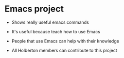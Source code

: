 # Emacs project

* Shows really useful emacs commands

* It's useful because teach how to use Emacs 

* People that use Emacs can help  with their knowledge

* All Holberton members can contribute to this project